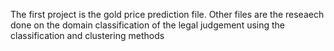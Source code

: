 The first project is the gold price prediction file.
Other files are the reseaech done on the domain classification of the legal judgement using the classification and clustering methods
